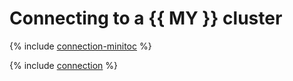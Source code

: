 # Connecting to a {{ MY }} cluster

{% include [connection-minitoc](../../_qa/managed-mysql/minitoc/connection.md) %}

{% include [connection](../../_qa/managed-mysql/connection.md) %}
